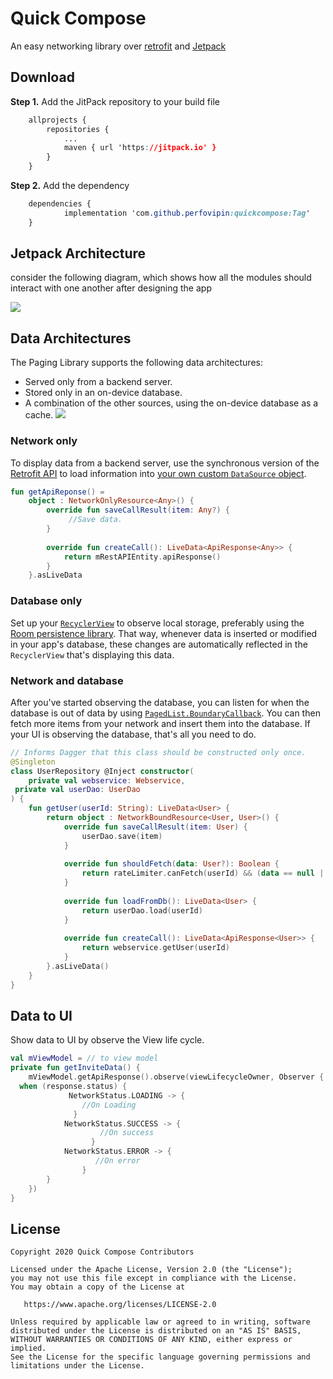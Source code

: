 #  Quick Compose

An easy networking library over [retrofit](https://github.com/square/retrofit) and [Jetpack](https://developer.android.com/jetpack)


##  Download

**Step 1.** Add the JitPack repository to your build file

```css
	allprojects {
		repositories {
			...
			maven { url 'https://jitpack.io' }
		}
	}
```
**Step 2.** Add the dependency
```css
	dependencies {
	        implementation 'com.github.perfovipin:quickcompose:Tag'
	}
```

## Jetpack Architecture
consider the following diagram, which shows how all the modules should interact with one another after designing the app

![](https://developer.android.com/topic/libraries/architecture/images/final-architecture.png)

##  Data Architectures

The Paging Library supports the following data architectures:

-   Served only from a backend server.
-   Stored only in an on-device database.
-   A combination of the other sources, using the on-device database as a cache.
![](https://developer.android.com/topic/libraries/architecture/images/paging-library-data-flow.webp)

###  Network only

To display data from a backend server, use the synchronous version of the [Retrofit API](http://square.github.io/retrofit/) to load information into [your own custom `DataSource` object](https://developer.android.com/topic/libraries/architecture/paging/data#custom-data-source).
```kotlin
fun getApiReponse() =  
    object : NetworkOnlyResource<Any>() {  
        override fun saveCallResult(item: Any?) {  
             //Save data.
        }  
  
        override fun createCall(): LiveData<ApiResponse<Any>> {  
            return mRestAPIEntity.apiResponse()  
        }  
    }.asLiveData
```
### Database only
Set up your [`RecyclerView`](https://developer.android.com/reference/androidx/recyclerview/widget/RecyclerView) to observe local storage, preferably using the [Room persistence library](https://developer.android.com/topic/libraries/architecture/room). That way, whenever data is inserted or modified in your app's database, these changes are automatically reflected in the `RecyclerView` that's displaying this data.


### Network and database
After you've started observing the database, you can listen for when the database is out of data by using [`PagedList.BoundaryCallback`](https://developer.android.com/reference/androidx/paging/PagedList.BoundaryCallback). You can then fetch more items from your network and insert them into the database. If your UI is observing the database, that's all you need to do.
```kotlin
// Informs Dagger that this class should be constructed only once.  
@Singleton  
class UserRepository @Inject constructor(  
    private val webservice: Webservice,  
 private val userDao: UserDao  
) {  
    fun getUser(userId: String): LiveData<User> {  
        return object : NetworkBoundResource<User, User>() {  
            override fun saveCallResult(item: User) {  
                userDao.save(item)  
            }  
  
            override fun shouldFetch(data: User?): Boolean {  
                return rateLimiter.canFetch(userId) && (data == null || !isFresh(data))  
            }  
  
            override fun loadFromDb(): LiveData<User> {  
                return userDao.load(userId)  
            }  
  
            override fun createCall(): LiveData<ApiResponse<User>> {  
                return webservice.getUser(userId)  
            }  
        }.asLiveData()  
    }  
}
```
## Data to UI
Show data to UI by observe the View life cycle.
```kotlin
val mViewModel = // to view model
private fun getInviteData() {  
    mViewModel.getApiResponse().observe(viewLifecycleOwner, Observer { response ->  
  when (response.status) {  
			 NetworkStatus.LOADING -> {  
                //On Loading
			  }
            NetworkStatus.SUCCESS -> {  
		            //On success
                  }  
            NetworkStatus.ERROR -> {  
	               //On error
                }  
        }  
    })  
}
```
## License
```
Copyright 2020 Quick Compose Contributors

Licensed under the Apache License, Version 2.0 (the "License");
you may not use this file except in compliance with the License.
You may obtain a copy of the License at

   https://www.apache.org/licenses/LICENSE-2.0

Unless required by applicable law or agreed to in writing, software
distributed under the License is distributed on an "AS IS" BASIS,
WITHOUT WARRANTIES OR CONDITIONS OF ANY KIND, either express or implied.
See the License for the specific language governing permissions and
limitations under the License.
```
